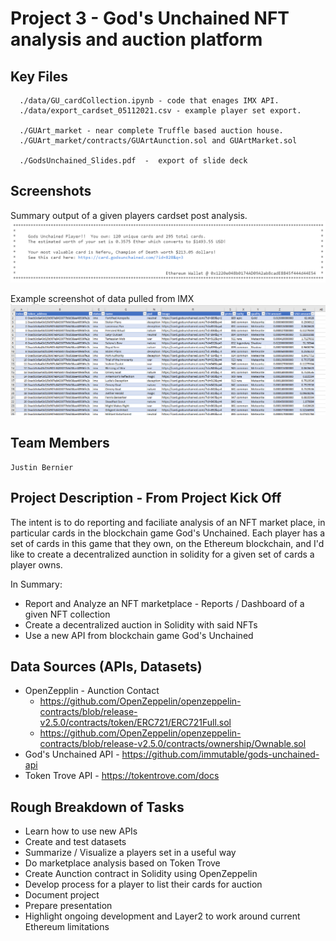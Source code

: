 # Project 3 - God's Unchained NFT analysis and auction platform
## Key Files
      ./data/GU_cardCollection.ipynb - code that enages IMX API.  
      ./data/export_cardset_05112021.csv - example player set export. 
      
      ./GUArt_market - near complete Truffle based auction house.
      ./GUArt_market/contracts/GUArtAunction.sol and GUArtMarket.sol

      ./GodsUnchained_Slides.pdf  -  export of slide deck
   

## Screenshots
Summary output of a given players cardset post analysis.  
![summary](./images/scr1.png)

Example screenshot of data pulled from IMX
![summary](./images/scr2.png)


## Team Members
    Justin Bernier




## Project Description - From Project Kick Off

   The intent is to do reporting and faciliate analysis of an NFT market place, in particular cards in the blockchain game God's Unchained. 
   Each player has a set of cards in this game that they own, on the Ethereum blockchain, and I'd like to create a decentralized aunction
   in solidity for a given set of cards a player owns.  

   In Summary:
   * Report and Analyze an NFT marketplace - Reports / Dashboard of a given NFT collection
   * Create a decentralized auction in Solidity with said NFTs
   * Use a new API from blockchain game God's Unchained 

## Data Sources (APIs, Datasets)
   * OpenZepplin - Aunction Contact
       * https://github.com/OpenZeppelin/openzeppelin-contracts/blob/release-v2.5.0/contracts/token/ERC721/ERC721Full.sol
       * https://github.com/OpenZeppelin/openzeppelin-contracts/blob/release-v2.5.0/contracts/ownership/Ownable.sol
   * God's Unchained API - https://github.com/immutable/gods-unchained-api
   * Token Trove API - https://tokentrove.com/docs
    
## Rough Breakdown of Tasks
   * Learn how to use new APIs
   * Create and test datasets
   * Summarize / Visualize a players set in a useful way
   * Do marketplace analysis based on Token Trove
   * Create Aunction contract in Solidity using OpenZeppelin
   * Develop process for a player to list their cards for auction
   * Document project
   * Prepare presentation
   * Highlight ongoing development and Layer2 to work around current Ethereum limitations
    
